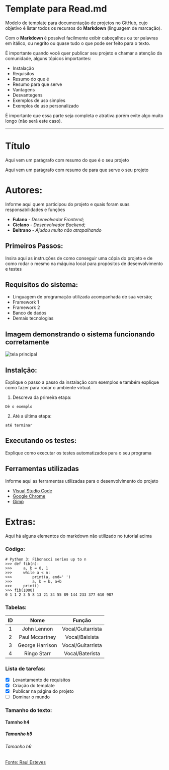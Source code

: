 # Template para Read.md

Modelo de template para documentação de projetos no GitHub, cujo objetivo é listar todos os recursos do **Markdown** (linguagem de marcação).

Com o **Markdown** é possível facilmente exibir cabeçalhos ou ter palavras em itálico, ou negrito ou quase tudo o que pode ser feito para o texto.

É importante quando você quer publicar seu projeto e chamar a atenção da comunidade, alguns tópicos importantes:

* Instalação
* Requisitos
* Resumo do que é
* Resumo para que serve
* Vantagens
* Desvantegens
* Exemplos de uso simples
* Exemplos de uso personalizado

É importante que essa parte seja completa e atrativa porém evite algo muito longo (não será este caso).

-------------------------------------------------------------------------------------------------------------------------------------------

# Título 

Aqui vem um parágrafo com resumo do que é o seu projeto

Aqui vem um parágrafo com resumo de para que serve o seu projeto

# Autores:

Informe aqui quem participou do projeto e quais foram suas responsabilidades e funções

* **Fulano** - *Desenvolvedor Frontend*;
* **Ciclano** - *Desenvolvedor Backend*;
* **Beltrano** - *Ajudou muito não atrapalhando*

## Primeiros Passos:

Insira aqui as instruções de como conseguir uma cópia do projeto e de como rodar o mesmo na máquina local para propósitos de desenvolvimento e testes

## Requisitos do sistema:

* Linguagem de programação utilizada acompanhada de sua versão;
* Framework 1
* Framework 2
* Banco de dados
* Demais tecnologias

## Imagem demonstrando o sistema funcionando corretamente 

![tela principal](https://camo.githubusercontent.com/b62424016b55a5e97a4cf4e9dcf3ef8a91bb2975/68747470733a2f2f706972657374686961676f2e636f6d2e62722f6d696e6861735f696d6167656e732f736f636b657473707974686f6e2e706e67)

## Instalção:

Explique o passo a passo da instalação com exemplos e também explique como fazer para rodar o ambiente virtual.

1. Descreva da primeira etapa:
```
Dê o exemplo
```
2. Até a última etapa:
```
até terminar
```

## Executando os testes:

Explique como executar os testes automatizados para o seu programa

## Ferramentas utilizadas

Informe aqui as ferramentas utilizadas para o desenvolvimento do projeto

* [Visual Studio Code](https://code.visualstudio.com/)
* [Google Chrome](https://www.google.pt/intl/pt-PT/chrome/?brand=CHBD&gclid=Cj0KCQjwn_LrBRD4ARIsAFEQFKt3kLTIsdU6a-sk3FKsxrhplkKaYNHo6Pt3aRbaEAJ3TK4fZslZmtUaAvHVEALw_wcB&gclsrc=aw)
* [Gimp](https://www.gimp.org/)

# Extras:

Aqui há alguns elementos do markdown não utilizado no tutorial acima

### Código:
```
# Python 3: Fibonacci series up to n
>>> def fib(n):
>>>     a, b = 0, 1
>>>     while a < n:
>>>         print(a, end=' ')
>>>         a, b = b, a+b
>>>     print()
>>> fib(1000)
0 1 1 2 3 5 8 13 21 34 55 89 144 233 377 610 987
```

### Tabelas:

| ID |       Nome      |       Função      |
|:--:|:---------------:|:-----------------:|
|  1 | John Lennon     | Vocal/Guitarrista |
|  2 | Paul Mccartney  | Vocal/Baixista    |
|  3 | George Harrison | Vocal/Guitarrista |
|  4 | Ringo Starr     | Vocal/Baterista   |

### Lista de tarefas:

- [x] Levantamento de requisitos
- [x] Criação do template
- [x] Publicar na página do projeto 
- [ ] Dominar o mundo

### Tamanho do texto:

#### Tamnho h4
##### Tamanho h5
###### Tamanho h6

[Fonte: Raul Esteves](https://medium.com/@raullesteves/github-como-fazer-um-readme-md-bonit%C3%A3o-c85c8f154f8)
